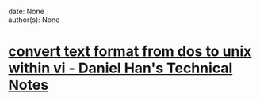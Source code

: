 
date: None  
author(s): None  

# [convert text format from dos to unix within vi - Daniel Han's Technical Notes](https://sites.google.com/site/xiangyangsite/home/technical-tips/linux-unix/common-tips/convert-text-format-from-dos-to-unix-within-vi)




